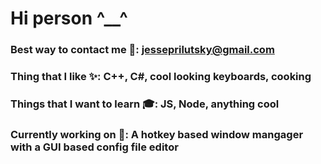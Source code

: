 # Hi person ^__^
### Best way to contact me 📣: jesseprilutsky@gmail.com 
### Thing that I like ✨: C++, C#, cool looking keyboards, cooking
### Things that I want to learn 🎓: JS, Node, anything cool
### Currently working on 💼: A hotkey based window mangager with a GUI based config file editor

